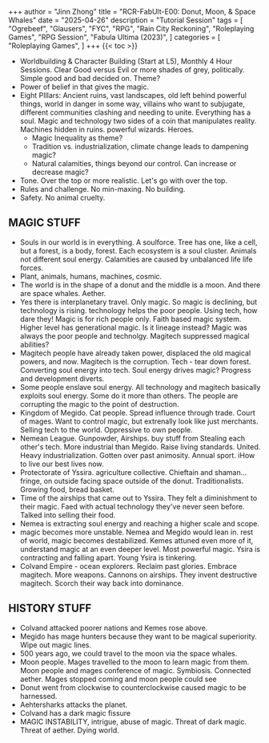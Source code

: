 +++
author = "Jinn Zhong"
title = "RCR-FabUlt-E00: Donut, Moon, & Space Whales"
date = "2025-04-26"
description = "Tutorial Session"
tags = [
    "Ogrebeef",
    "Glausers",
    "FYC",
    "RPG",
    "Rain City Reckoning",
    "Roleplaying Games",
    "RPG Session",
    "Fabula Ultima (2023)",
]
categories = [
    "Roleplaying Games",
]
+++
{{< toc >}}

* Worldbuilding & Character Building (Start at L5), Monthly 4 Hour Sessions. Clear Good versus Evil or more shades of grey, politically. Simple good and bad decided on. Theme? 
* Power of belief in that gives the magic.
* Eight PIllars: Ancient ruins, vast landscapes, old left behind powerful things, world in danger in some way, villains who want to subjugate, different communities clashing and needing to unite. Everything has a soul. Magic and technology two sides of a coin that manipulates reality. Machines hidden in ruins. powerful wizards. Heroes.
   * Magic Inequality as theme?
   * Tradition vs. industrialization, climate change leads to dampening magic?
   * Natural calamities, things beyond our control. Can increase or decrease magic?
* Tone. Over the top or more realistic. Let's go with over the top.
* Rules and challenge. No min-maxing. No building.
* Safety. No animal cruelty.

## MAGIC STUFF
* Souls in our world is in everything. A soulforce. Tree has one, like a cell, but a forest, is a body, forest. Each ecosystem is a soul cluster. Animals not different soul energy. Calamities are caused by unbalanced life  life forces.
* Plant, animals, humans, machines, cosmic.
* The world is in the shape of a donut and the middle is a moon. And there are space whales. Aether.
* Yes there is interplanetary travel. Only magic. So magic is declining, but technology is rising. technology helps the poor people. Using tech, how dare they! Magic is for rich people only. Faith based magic system. Higher level has generational magic. Is it lineage instead? Magic was always the poor people and technolgy. Magitech suppressed magical abilities? 
* Magitech people have already taken power, displaced the old magical powers, and now. Magitech is the corruption. Tech - tear down forest. Converting soul energy into tech. Soul energy drives magic? Progress and development diverts.
* Some people enslave soul energy. All technology and magitech basically exploits soul energy. Some do it more than others. The people are corrupting the magic to the point of destruction.
* Kingdom of Megido. Cat people. Spread influence through trade. Court of mages. Want to control magic, but extrenally look like just merchants. Selling tech to the world. Oppressive to own people.
* Nemean League.  Gunpowder, Airships. buy stuff from  Stealing each other's tech. More industrial than Megido.  Raise living standards. United. Heavy industrialization. Gotten over past animosity. Annual sport. iHow to live our best lives now. 
* Protectorate of Yssira. agriculture collective. Chieftain and shaman... fringe, on outside facing space outside of the donut. Traditionalists. Growing food, bread basket. 
* Time of the airships that came out to Yssira. They felt a diminishment to their magic. Faed with actual technology they've never seen before. Talked into selling their food.
* Nemea is extracting soul energy and reaching a higher scale and scope.
* magic becomes more unstable. Nemea and Megido would lean in. rest of world, magic becomes destabilized. Kemes attuned even more of it, understand magic at an even deeper level. Most powerful magic. Ysira is contracting and falling apart. Young Ysira is tinkering.
* Colvand Empire - ocean explorers. Reclaim past glories. Embrace magitech. More weapons. Cannons on airships. They invent destructive magitech. Scorch their way back into dominance.

## HISTORY STUFF
* Colvand attacked poorer nations and Kemes rose above.
* Megido has mage hunters because they want to be magical superiority. Wipe out magic lines.
* 500 years ago, we could travel to the moon via the space whales.
* Moon people. Mages travelled to the moon to learn magic from them. Moon people and mages conference of magic. Symbiosis. Connected aether. Mages stopped coming and moon people could see 
* Donut went from clockwise to counterclockwise caused magic to be harnessed.
* Aehtersharks attacks the planet.
* Colvand has a dark magic fissure
* MAGIC INSTABILITY, intrigue, abuse of magic. Threat of dark magic. Threat of aether. Dying world.
